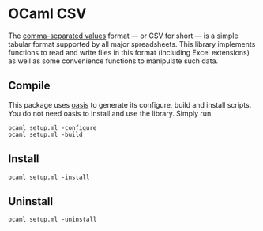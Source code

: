 OCaml CSV
=========

The [comma-separated values](http://en.wikipedia.org/wiki/Comma-separated_values)
format — or CSV for short — is a simple tabular format supported by
all major spreadsheets.  This library implements functions to read and
write files in this format (including Excel extensions) as well as
some convenience functions to manipulate such data.

Compile
-------

This package uses [oasis](https://github.com/ocaml/oasis) to generate
its configure, build and install scripts.  You do not need oasis to
install and use the library.  Simply run

    ocaml setup.ml -configure
    ocaml setup.ml -build

Install
-------

    ocaml setup.ml -install

Uninstall
---------

    ocaml setup.ml -uninstall
